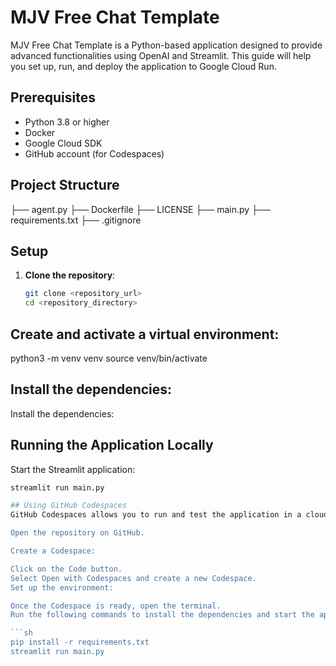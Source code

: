 # MJV Free Chat Template

MJV Free Chat Template is a Python-based application designed to provide advanced functionalities using OpenAI and Streamlit. This guide will help you set up, run, and deploy the application to Google Cloud Run.

## Prerequisites

- Python 3.8 or higher
- Docker
- Google Cloud SDK
- GitHub account (for Codespaces)

## Project Structure
├── agent.py
├── Dockerfile
├── LICENSE
├── main.py
├── requirements.txt
├── .gitignore


## Setup

1. **Clone the repository**:
   ```sh
   git clone <repository_url>
   cd <repository_directory>

## Create and activate a virtual environment:

python3 -m venv venv
source venv/bin/activate

## Install the dependencies:

Install the dependencies:

## Running the Application Locally
Start the Streamlit application:

```sh
streamlit run main.py

## Using GitHub Codespaces
GitHub Codespaces allows you to run and test the application in a cloud-based development environment. Here's how to set it up:

Open the repository on GitHub.

Create a Codespace:

Click on the Code button.
Select Open with Codespaces and create a new Codespace.
Set up the environment:

Once the Codespace is ready, open the terminal.
Run the following commands to install the dependencies and start the application:

```sh
pip install -r requirements.txt
streamlit run main.py


